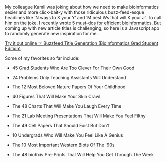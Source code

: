 My colleague Kamil was joking about how we need to make bioinformatics sexier and more click-bait-y with those ridiculous buzz-feed-esque headlines like ‘N ways to X your Y’ and ‘M best Ws that will K your J’. 
To call him on the joke, I recently wrote [5 must-dos for efficient bioinformatics](http://jef.works/blog/2017/08/03/5-must-dos-for-efficient-bioinformatics/).
But coming up with new article titles is challenging, so here is a Javascript app to randomly generate new inspiration for me.

[Try it out online ☞ Buzzfeed Title Generation (Bioinformatics Grad Student Edition)](http://jef.works/buzzfeed-title/)

Some of my favorites so far include:

- 45 Grad Students Who Are Too Clever For Their Own Good

- 24 Problems Only Teaching Assistants Will Understand

- The 12 Most Beloved Nature Papers Of Your Childhood

- 40 Figures That Will Make Your Skin Crawl

- The 48 Charts That Will Make You Laugh Every Time

- The 21 Lab Meeting Presentations That Will Make You Feel Filthy

- The 49 Cell Papers That Should Exist But Don't

- 10 Undergrads Who Will Make You Feel Like A Genius

- The 10 Most Important Western Blots Of The '90s

- The 48 bioRxiv Pre-Prints That Will Help You Get Through The Week






